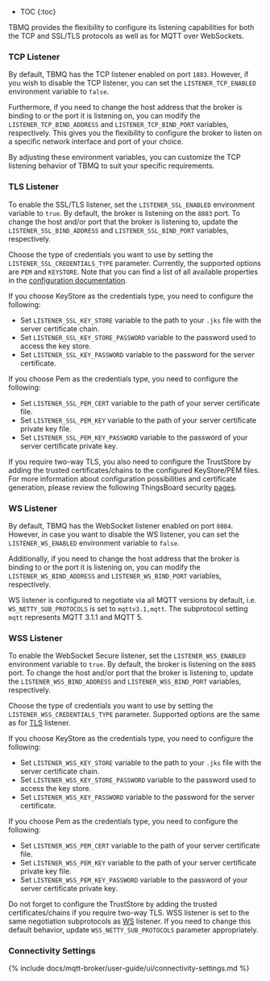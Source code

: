 * TOC
{:toc}

TBMQ provides the flexibility to configure its listening capabilities for both the TCP and SSL/TLS protocols as well as for MQTT over WebSockets.

### TCP Listener

By default, TBMQ has the TCP listener enabled on port `1883`.
However, if you wish to disable the TCP listener, you can set the `LISTENER_TCP_ENABLED` environment variable to `false`.

Furthermore, if you need to change the host address that the broker is binding to or the port it is listening on, 
you can modify the `LISTENER_TCP_BIND_ADDRESS` and `LISTENER_TCP_BIND_PORT` variables, respectively. 
This gives you the flexibility to configure the broker to listen on a specific network interface and port of your choice.

By adjusting these environment variables, you can customize the TCP listening behavior of TBMQ to suit your specific requirements.

### TLS Listener

To enable the SSL/TLS listener, set the `LISTENER_SSL_ENABLED` environment variable to `true`. By default, the broker is listening on the `8883` port.
To change the host and/or port that the broker is listening to, update the `LISTENER_SSL_BIND_ADDRESS` and `LISTENER_SSL_BIND_PORT` variables, respectively.

Choose the type of credentials you want to use by setting the `LISTENER_SSL_CREDENTIALS_TYPE` parameter. Currently, the supported options are `PEM` and `KEYSTORE`.
Note that you can find a list of all available properties in the [configuration documentation](/docs/mqtt-broker/install/config/).

If you choose KeyStore as the credentials type, you need to configure the following:
- Set `LISTENER_SSL_KEY_STORE` variable to the path to your `.jks` file with the server certificate chain.
- Set `LISTENER_SSL_KEY_STORE_PASSWORD` variable to the password used to access the key store.
- Set `LISTENER_SSL_KEY_PASSWORD` variable to the password for the server certificate.

If you choose Pem as the credentials type, you need to configure the following:
- Set `LISTENER_SSL_PEM_CERT` variable to the path of your server certificate file.
- Set `LISTENER_SSL_PEM_KEY` variable to the path of your server certificate private key file.
- Set `LISTENER_SSL_PEM_KEY_PASSWORD` variable to the password of your server certificate private key.

If you require two-way TLS, you also need to configure the TrustStore by adding the trusted certificates/chains to the configured KeyStore/PEM files.
For more information about configuration possibilities and certificate generation, please review the following ThingsBoard security [pages](/docs/user-guide/mqtt-over-ssl/).

### WS Listener

By default, TBMQ has the WebSocket listener enabled on port `8084`.
However, in case you want to disable the WS listener, you can set the `LISTENER_WS_ENABLED` environment variable to `false`.

Additionally, if you need to change the host address that the broker is binding to or the port it is listening on,
you can modify the `LISTENER_WS_BIND_ADDRESS` and `LISTENER_WS_BIND_PORT` variables, respectively.

WS listener is configured to negotiate via all MQTT versions by default, i.e. `WS_NETTY_SUB_PROTOCOLS` is set to `mqttv3.1,mqtt`.
The subprotocol setting `mqtt` represents MQTT 3.1.1 and MQTT 5.

### WSS Listener

To enable the WebSocket Secure listener, set the `LISTENER_WSS_ENABLED` environment variable to `true`. By default, the broker is listening on the `8085` port.
To change the host and/or port that the broker is listening to, update the `LISTENER_WSS_BIND_ADDRESS` and `LISTENER_WSS_BIND_PORT` variables, respectively.

Choose the type of credentials you want to use by setting the `LISTENER_WSS_CREDENTIALS_TYPE` parameter. 
Supported options are the same as for [TLS](#tls-listener) listener.

If you choose KeyStore as the credentials type, you need to configure the following:
- Set `LISTENER_WSS_KEY_STORE` variable to the path to your `.jks` file with the server certificate chain.
- Set `LISTENER_WSS_KEY_STORE_PASSWORD` variable to the password used to access the key store.
- Set `LISTENER_WSS_KEY_PASSWORD` variable to the password for the server certificate.

If you choose Pem as the credentials type, you need to configure the following:
- Set `LISTENER_WSS_PEM_CERT` variable to the path of your server certificate file.
- Set `LISTENER_WSS_PEM_KEY` variable to the path of your server certificate private key file.
- Set `LISTENER_WSS_PEM_KEY_PASSWORD` variable to the password of your server certificate private key.

Do not forget to configure the TrustStore by adding the trusted certificates/chains if you require two-way TLS.
WSS listener is set to the same negotiation subprotocols as [WS](#ws-listener) listener. If you need to change this default behavior, update `WSS_NETTY_SUB_PROTOCOLS` parameter appropriately.

### Connectivity Settings

{% include docs/mqtt-broker/user-guide/ui/connectivity-settings.md %}